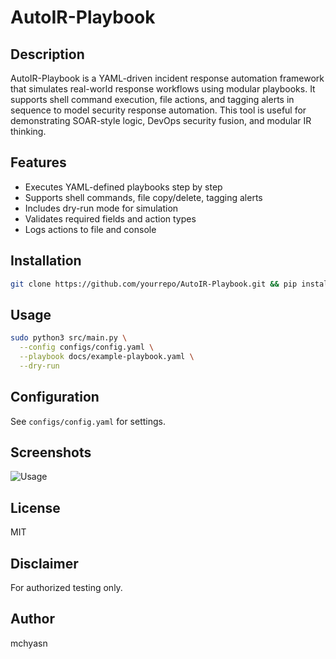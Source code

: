 # AutoIR-Playbook

## Description

AutoIR-Playbook is a YAML-driven incident response automation framework that simulates real-world response workflows using modular playbooks. It supports shell command execution, file actions, and tagging alerts in sequence to model security response automation. This tool is useful for demonstrating SOAR-style logic, DevOps security fusion, and modular IR thinking.

## Features

* Executes YAML-defined playbooks step by step
* Supports shell commands, file copy/delete, tagging alerts
* Includes dry-run mode for simulation
* Validates required fields and action types
* Logs actions to file and console

## Installation

```bash
git clone https://github.com/yourrepo/AutoIR-Playbook.git && pip install -r requirements.txt  
```

## Usage

```bash
sudo python3 src/main.py \
  --config configs/config.yaml \
  --playbook docs/example-playbook.yaml \
  --dry-run  
```

## Configuration

See `configs/config.yaml` for settings.

## Screenshots

![Usage](screenshots/usage.png)

## License

MIT

## Disclaimer

For authorized testing only.

## Author

mchyasn
